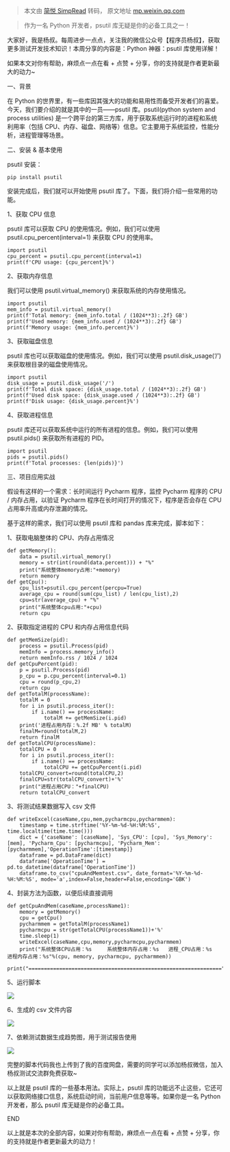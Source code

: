 > 本文由 [简悦 SimpRead](http://ksria.com/simpread/) 转码， 原文地址 [mp.weixin.qq.com](https://mp.weixin.qq.com/s/Y602E1ra-PXTBlI4xCih9g)

> 作为一名 Python 开发者，psutil 库无疑是你的必备工具之一！

大家好，我是杨叔。每周进步一点点，关注我的微信公众号【程序员杨叔】，获取更多测试开发技术知识！本周分享的内容是：Python 神器：psutil 库使用详解！  

如果本文对你有帮助，麻烦点一点在看 + 点赞 + 分享，你的支持就是作者更新最大的动力~

一、背景

在 Python 的世界里，有一些库因其强大的功能和易用性而备受开发者们的喜爱。今天，我们要介绍的就是其中的一员——psutil 库。psutil(python system and process utilities) 是一个跨平台的第三方库，用于获取系统运行时的进程和系统利用率（包括 CPU、内存、磁盘、网络等）信息。它主要用于系统监控，性能分析，进程管理等场景。

二、安装 & 基本使用

psutil 安装：

```
pip install psutil

```

安装完成后，我们就可以开始使用 psutil 库了。下面，我们将介绍一些常用的功能。

1、获取 CPU 信息

psutil 库可以获取 CPU 的使用情况。例如，我们可以使用 psutil.cpu_percent(interval=1) 来获取 CPU 的使用率。

```
import psutil
cpu_percent = psutil.cpu_percent(interval=1)
print(f'CPU usage: {cpu_percent}%')

```

2、获取内存信息

我们可以使用 psutil.virtual_memory() 来获取系统的内存使用情况。

```
import psutil
mem_info = psutil.virtual_memory()
print(f'Total memory: {mem_info.total / (1024**3):.2f} GB')
print(f'Used memory: {mem_info.used / (1024**3):.2f} GB')
print(f'Memory usage: {mem_info.percent}%')

```

3、获取磁盘信息

psutil 库也可以获取磁盘的使用情况。例如，我们可以使用 psutil.disk_usage(‘/’) 来获取根目录的磁盘使用情况。

```
import psutil
disk_usage = psutil.disk_usage('/')
print(f'Total disk space: {disk_usage.total / (1024**3):.2f} GB')
print(f'Used disk space: {disk_usage.used / (1024**3):.2f} GB')
print(f'Disk usage: {disk_usage.percent}%')

```

4、获取进程信息

psutil 库还可以获取系统中运行的所有进程的信息。例如，我们可以使用 psutil.pids() 来获取所有进程的 PID。

```
import psutil
pids = psutil.pids()
print(f'Total processes: {len(pids)}')

```

三、项目应用实战

假设有这样的一个需求：长时间运行 Pycharm 程序，监控 Pycharm 程序的 CPU / 内存占用，以验证 Pycharm 程序在长时间打开的情况下，程序是否会存在 CPU 占用率升高或内存泄漏的情况。

基于这样的需求，我们可以使用 psutil 库和 pandas 库来完成，脚本如下：

1、获取电脑整体的 CPU、内存占用情况

```
def getMemory():
    data = psutil.virtual_memory()
    memory = str(int(round(data.percent))) + "%"
    print("系统整体memory占用:"+memory)
    return memory
def getCpu():
    cpu_list=psutil.cpu_percent(percpu=True)
    average_cpu = round(sum(cpu_list) / len(cpu_list),2)
    cpu=str(average_cpu) + "%"
    print("系统整体cpu占用:"+cpu)
    return cpu

```

2、获取指定进程的 CPU 和内存占用信息代码

```
def getMemSize(pid):
    process = psutil.Process(pid)
    memInfo = process.memory_info()
    return memInfo.rss / 1024 / 1024
def getCpuPercent(pid):
    p = psutil.Process(pid)
    p_cpu = p.cpu_percent(interval=0.1)
    cpu = round(p_cpu,2)
    return cpu
def getTotalM(processName):
    totalM = 0
    for i in psutil.process_iter():
        if i.name() == processName:
            totalM += getMemSize(i.pid)
    print('进程占用内存：%.2f MB' % totalM)
    finalM=round(totalM,2)
    return finalM
def getTotalCPU(processName):
    totalCPU = 0
    for i in psutil.process_iter():
        if i.name() == processName:
            totalCPU += getCpuPercent(i.pid)
    totalCPU_convert=round(totalCPU,2)
    finalCPU=str(totalCPU_convert)+'%'
    print("进程占用CPU："+finalCPU)
    return totalCPU_convert

```

3、将测试结果数据写入 csv 文件

```
def writeExcel(caseName,cpu,mem,pycharmcpu,pycharmmem):
    timestamp = time.strftime('%Y-%m-%d-%H:%M:%S', time.localtime(time.time()))
    dict = {'caseName': [caseName], 'Sys_CPU': [cpu], 'Sys_Memory': [mem], 'Pycharm_Cpu': [pycharmcpu], 'Pycharm_Mem': [pycharmmem],'OperationTime':[timestamp]}
    dataframe = pd.DataFrame(dict)
    dataframe['OperationTime'] = pd.to_datetime(dataframe['OperationTime'])
    dataframe.to_csv("cpuAndMemtest.csv", date_format='%Y-%m-%d-%H:%M:%S', mode='a',index=False,header=False,encoding='GBK')

```

4、封装方法为函数，以便后续直接调用

```
def getCpuAndMem(caseName,processName1):
    memory = getMemory()
    cpu = getCpu()
    pycharmmem = getTotalM(processName1)
    pycharmcpu = str(getTotalCPU(processName1))+'%'
    time.sleep(1)
    writeExcel(caseName,cpu,memory,pycharmcpu,pycharmmem)
    print("系统整体CPU占用：%s     系统整体内存占用：%s   进程_CPU占用：%s  进程内存占用：%s"%(cpu, memory, pycharmcpu, pycharmmem))
    print("===============================================================")

```

5、运行脚本

![](https://mmbiz.qpic.cn/sz_mmbiz_png/Vx46Ba7qgDtNHpHH1AZLItAondWKsiaFjqIiaqW3WPjLMiaEBeKlVCRuDliaAURnpicdMEFbYiaa6JI2elwBqYLyoU4Q/640?wx_fmt=png)

6、生成的 csv 文件内容

![](https://mmbiz.qpic.cn/sz_mmbiz_png/Vx46Ba7qgDtNHpHH1AZLItAondWKsiaFjoUsp0mmm6LklkTzhFANGGWiaZThFCjUzLwZG7M4KyPtQia3n0F9WeM3A/640?wx_fmt=png)

7、依赖测试数据生成趋势图，用于测试报告使用

![](https://mmbiz.qpic.cn/sz_mmbiz_png/Vx46Ba7qgDtNHpHH1AZLItAondWKsiaFjj9ibfn1vuVzG4DxO53OLB1Sau4357pEyWeQyRicdQl3IajjVacSRN6Cg/640?wx_fmt=png)

完整的脚本代码我也上传到了我的百度网盘，需要的同学可以添加杨叔微信，加入杨叔测试交流群免费获取~

以上就是 psutil 库的一些基本用法。实际上，psutil 库的功能远不止这些，它还可以获取网络接口信息，系统启动时间，当前用户信息等等。如果你是一名 Python 开发者，那么 psutil 库无疑是你的必备工具。

END

以上就是本次的全部内容，如果对你有帮助，麻烦点一点在看 + 点赞 + 分享，你的支持就是作者更新最大的动力！